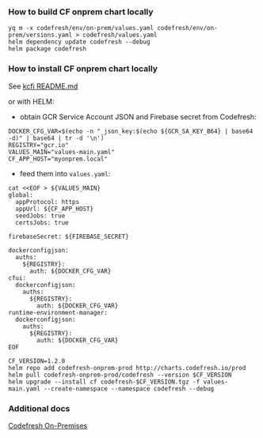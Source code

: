 ### How to build CF onprem chart locally

```shell
yq m -x codefresh/env/on-prem/values.yaml codefresh/env/on-prem/versions.yaml > codefresh/values.yaml
helm dependency update codefresh --debug
helm package codefresh
```

### How to install CF onprem chart locally

See [kcfi README.md](https://github.com/codefresh-io/kcfi#example---codefresh-onprem-installation)

or with HELM:

- obtain GCR Service Account JSON and Firebase secret from Codefresh:
```shell
DOCKER_CFG_VAR=$(echo -n "_json_key:$(echo ${GCR_SA_KEY_B64} | base64 -d)" | base64 | tr -d '\n')
REGISTRY="gcr.io"
VALUES_MAIN="values-main.yaml"
CF_APP_HOST="myonprem.local"
```

- feed them into `values.yaml`:

```shell
cat <<EOF > ${VALUES_MAIN}
global:
  appProtocol: https
  appUrl: ${CF_APP_HOST}
  seedJobs: true
  certsJobs: true

firebaseSecret: ${FIREBASE_SECRET}

dockerconfigjson:
  auths:
    ${REGISTRY}:
      auth: ${DOCKER_CFG_VAR}
cfui:
  dockerconfigjson:
    auths:
      ${REGISTRY}:
        auth: ${DOCKER_CFG_VAR}
runtime-environment-manager:
  dockerconfigjson:
    auths:
      ${REGISTRY}:
        auth: ${DOCKER_CFG_VAR}
EOF
```

```shell
CF_VERSION=1.2.0
helm repo add codefresh-onprem-prod http://charts.codefresh.io/prod
helm pull codefresh-onprem-prod/codefresh --version $CF_VERSION
helm upgrade --install cf codefresh-$CF_VERSION.tgz -f values-main.yaml --create-namespace --namespace codefresh --debug
```

### Additional docs
[Codefresh On-Premises](https://codefresh.io/docs/docs/administration/codefresh-on-prem/)